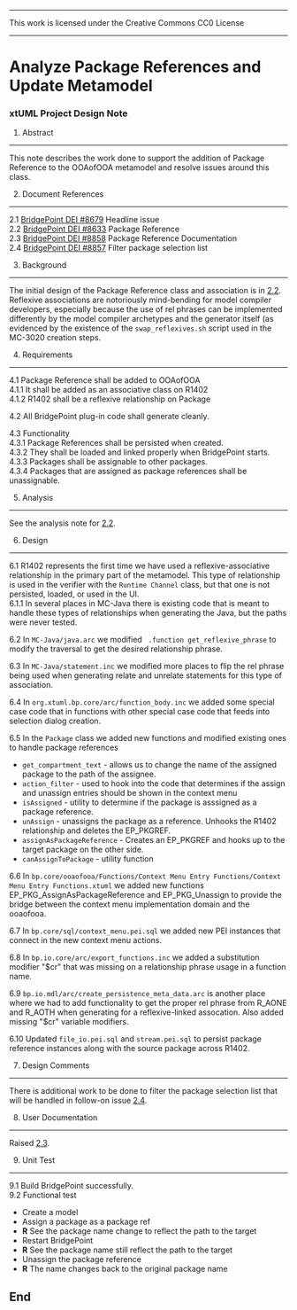 

---

This work is licensed under the Creative Commons CC0 License

---

# Analyze Package References and Update Metamodel
### xtUML Project Design Note


1. Abstract
-----------
This note describes the work done to support the addition of Package Reference
to the OOAofOOA metamodel and resolve issues around this class.

2. Document References
----------------------
<a id="2.1"></a>2.1 [BridgePoint DEI #8679](https://support.onefact.net/issues/8679) Headline issue    
<a id="2.2"></a>2.2 [BridgePoint DEI #8633](https://support.onefact.net/issues/8633) Package Reference     
<a id="2.3"></a>2.3 [BridgePoint DEI #8858](https://support.onefact.net/issues/8858) Package Reference Documentation   
<a id="2.4"></a>2.4 [BridgePoint DEI #8857](https://support.onefact.net/issues/8857) Filter package selection list   

3. Background
-------------
The initial design of the Package Reference class and association is in [2.2](#2.2). 
Reflexive associations are notoriously mind-bending for model compiler developers, 
especially because the use of rel phrases can be implemented differently by the 
model compiler archetypes and the generator itself (as evidenced by the existence
of the ```swap_reflexives.sh``` script used in the MC-3020 creation steps.   

4. Requirements
---------------
4.1  Package Reference shall be added to OOAofOOA  
4.1.1  It shall be added as an associative class on R1402   
4.1.2  R1402 shall be a reflexive relationship on Package   

4.2  All BridgePoint plug-in code shall generate cleanly.   

4.3  Functionality   
4.3.1  Package References shall be persisted when created.   
4.3.2  They shall be loaded and linked properly when BridgePoint starts.   
4.3.3  Packages shall be assignable to other packages.   
4.3.4  Packages that are assigned as package references shall be unassignable.  

5. Analysis
-----------
See the analysis note for [2.2](#2.2).  

6. Design
---------
6.1  R1402 represents the first time we have used a reflexive-associative 
  relationship in the primary part of the metamodel.  This type of relationship
  is used in the verifier with the ```Runtime Channel``` class, but that one
  is not persisted, loaded, or used in the UI.   
6.1.1  In several places in MC-Java there is existing code that is meant to 
  handle these types of relationships when generating the Java, but the paths
  were never tested.   
  
6.2  In ```MC-Java/java.arc``` we modified ``` .function get_reflexive_phrase```
  to modify the traversal to get the desired relationship phrase.   
  
6.3  In ```MC-Java/statement.inc``` we modified more places to flip the rel 
  phrase being used when generating relate and unrelate statements for this 
  type of association.   
  
6.4  In ```org.xtuml.bp.core/arc/function_body.inc``` we added some special 
  case code that in functions with other special case code that feeds into 
  selection dialog creation.   
  
6.5  In the ```Package``` class we added new functions and modified existing 
ones to handle package references    
  * ```get_compartment_text```  - allows us to change the name of the assigned
  package to the path of the assignee.   
  * ```action_filter``` - used to hook into the code that determines if the
  assign and unassign entries should be shown in the context menu   
  * ```isAssigned``` - utility to determine if the package is asssigned as a 
  package reference.     
  * ```unAssign``` - unassigns the package as a reference.  Unhooks the R1402
 relationship and deletes the EP_PKGREF.   
  * ```assignAsPackageReference``` - Creates an EP_PKGREF and hooks up to the 
  target package on the other side.   
  * ```canAssignToPackage``` - utility function
     
6.6 In ```bp.core/ooaofooa/Functions/Context Menu Entry Functions/Context Menu Entry Functions.xtuml``` 
 we added new functions EP_PKG_AssignAsPackageReference and EP_PKG_Unassign to provide 
 the bridge between the context menu implementation domain and the ooaofooa.   
 
6.7 In ```bp.core/sql/context_menu.pei.sql``` we added new PEI instances that
 connect in the new context menu actions.   
 
6.8 In ```bp.io.core/arc/export_functions.inc``` we added a substitution 
 modifier "$cr" that was missing on a relationship phrase usage in a function
 name.   
 
6.9 ```bp.io.mdl/arc/create_persistence_meta_data.arc``` is another place where
 we had to add functionality to get the proper rel phrase from R_AONE and R_AOTH
 when generating for a reflexive-linked assocation.  Also added missing "$cr"
 variable modifiers.   
  
6.10 Updated ```file_io.pei.sql``` and ```stream.pei.sql``` to persist package
 reference instances along with the source package across R1402.   
 
7. Design Comments
------------------
There is additional work to be done to filter the package selection list that
will be handled in follow-on issue [2.4](#2.4).   

8. User Documentation
---------------------
Raised [2.3](#2.3).  

9. Unit Test
------------
9.1  Build BridgePoint successfully.   
9.2  Functional test  
  * Create a model  
  * Assign a package as a package ref
  * __R__ See the package name change to reflect the path to the target  
  * Restart BridgePoint  
  * __R__ See the package name still reflect the path to the target  
  * Unassign the package reference
  * __R__ The name changes back to the original package name  
  
End
---

